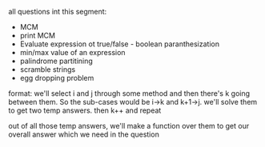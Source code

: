all questions int this segment:

- MCM
- print MCM
- Evaluate expression ot true/false - boolean paranthesization
- min/max value of an expression
- palindrome partitining
- scramble strings
- egg dropping problem

format:
we'll select i and j through some method and then there's k going between them. So the sub-cases would be i->k and k+1->j.
we'll solve them to get two temp answers.
then k++ and repeat

out of all those temp answers, we'll make a function over them to get our overall answer which we need in the question